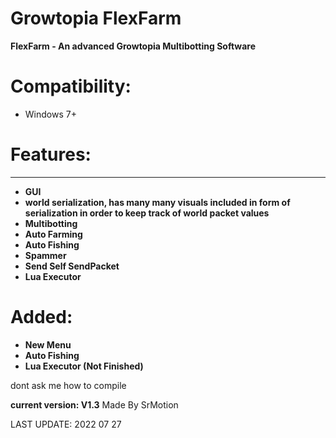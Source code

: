 # Growtopia FlexFarm
**FlexFarm - An advanced Growtopia Multibotting Software**

# Compatibility:
- Windows 7+
# Features:
---------------------------------------------------------------
- **GUI**
- **world serialization, has many many visuals included in form of serialization in order to keep track of world packet values**
- **Multibotting**
- **Auto Farming**
- **Auto Fishing**
- **Spammer**
- **Send Self SendPacket**
- **Lua Executor**

# Added:
- **New Menu**
- **Auto Fishing**
- **Lua Executor (Not Finished)**

dont ask me how to compile 

**current version: V1.3**
Made By SrMotion

LAST UPDATE: 2022 07 27
